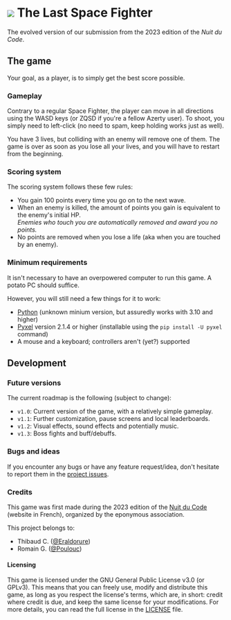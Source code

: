 # <img src="./icon.ico"/> The Last Space Fighter

The evolved version of our submission from the 2023 edition of the *Nuit du Code*.


## The game

Your goal, as a player, is to simply get the best score possible.

### Gameplay

Contrary to a regular Space Fighter, the player can move in all directions using the WASD keys (or ZQSD if you're a fellow Azerty user).
To shoot, you simply need to left-click (no need to spam, keep holding works just as well).

You have 3 lives, but colliding with an enemy will remove one of them.
The game is over as soon as you lose all your lives, and you will have to restart from the beginning.

### Scoring system

The scoring system follows these few rules:
- You gain 100 points every time you go on to the next wave.
- When an enemy is killed, the amount of points you gain is equivalent to the enemy's initial HP.  
  *Enemies who touch you are automatically removed and award you no points.*
- No points are removed when you lose a life (aka when you are touched by an enemy).


### Minimum requirements

It isn't necessary to have an overpowered computer to run this game. A potato PC should suffice.

However, you will still need a few things for it to work:
- [Python](https://www.python.org/downloads/) (unknown minium version, but assuredly works with 3.10 and higher)
- [Pyxel](https://pypi.org/project/pyxel/) version 2.1.4 or higher (installable using the `pip install -U pyxel` command)
- A mouse and a keyboard; controllers aren't (yet?) supported


## Development

### Future versions

The current roadmap is the following (subject to change):
- `v1.0`: Current version of the game, with a relatively simple gameplay.
- `v1.1`: Further customization, pause screens and local leaderboards.
- `v1.2`: Visual effects, sound effects and potentially music.
- `v1.3`: Boss fights and buff/debuffs.

### Bugs and ideas

If you encounter any bugs or have any feature request/idea, don't hesitate to report them in the [project issues](https://github.com/Eraldorure/ndc-space-fighter/issues).

### Credits

This game was first made during the 2023 edition of the [Nuit du Code](https://nuitducode.net) (website in French), organized by the eponymous association.

This project belongs to:
- Thibaud C. ([@Eraldorure](https://github.com/Eraldorure))
- Romain G. ([@Poulouc](https://github.com/Poulouc))

#### Licensing

This game is licensed under the GNU General Public License v3.0 (or GPLv3).
This means that you can freely use, modify and distribute this game, as long as you respect the license's terms, which are, in short: credit where credit is due, and keep the same license for your modifications.
For more details, you can read the full license in the [LICENSE](https://raw.githubusercontent.com/Eraldorure/the-last-space-fighter/main/LICENSE) file.
